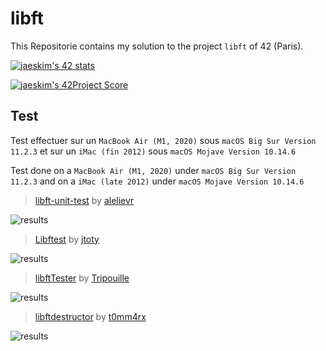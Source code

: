 # libft

This Repositorie contains my solution to the project `libft` of 42 (Paris).

[![jaeskim's 42 stats](https://badge42.herokuapp.com/api/stats/cmaginot?privacyName=true)](https://github.com/JaeSeoKim/badge42)

[![jaeskim's 42Project Score](https://badge42.herokuapp.com/api/project/cmaginot/Libft)](https://github.com/JaeSeoKim/badge42)

## Test

Test effectuer sur un `MacBook Air (M1, 2020)` sous `macOS Big Sur Version 11.2.3` et sur un `iMac (fin 2012)` sous `macOS Mojave Version 10.14.6`

Test done on a `MacBook Air (M1, 2020)` under `macOS Big Sur Version 11.2.3` and on a `iMac (late 2012)` under `macOS Mojave Version 10.14.6`

> [libft-unit-test](https://github.com/alelievr/libft-unit-test) by [alelievr](https://github.com/alelievr)

![results](https://github.com/Freya-Tenebrae/Libft/blob/main/results_libft-unit-test.png)

> [Libftest](https://github.com/jtoty/Libftest) by [jtoty](https://github.com/jtoty)

![results](https://github.com/Freya-Tenebrae/Libft/blob/main/results_Libftest.png)

> [libftTester](https://github.com/Tripouille/libftTester) by [Tripouille](https://github.com/Tripouille)

![results](https://github.com/Freya-Tenebrae/Libft/blob/main/results_libftTester.png)

> [libftdestructor](https://github.com/t0mm4rx/libftdestructor) by [t0mm4rx](https://github.com/t0mm4rx)

![results](https://github.com/Freya-Tenebrae/Libft/blob/main/result_libftDestructor.png)

